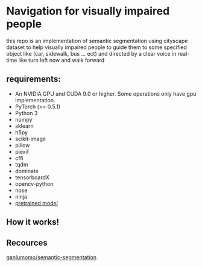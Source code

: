# Navigation for visually impaired people

this repo is an implementation of semantic segmentation using cityscape dataset to help visually impaired people to guide them to some specified object like (car, sidewalk, bus ... ect) and directed by a clear voice in real-time like turn left now and walk forward

## requirements:

-   An NVIDIA GPU and CUDA 9.0 or higher. Some operations only have gpu implementation.
-   PyTorch (>= 0.5.1)
-   Python 3
-   numpy
-   sklearn
-   h5py
-   scikit-image
-   pillow
-   piexif
-   cffi
-   tqdm
-   dominate
-   tensorboardX
-   opencv-python
-   nose
-   ninja
- [pretrained model ](https://drive.google.com/file/d/1P4kPaMY-SmQ3yPJQTJ7xMGAB_Su-1zTl/view)


## How it works!


## 



## Recources
[ganlumomo/semantic-segmentation](https://github.com/ganlumomo/semantic-segmentation)